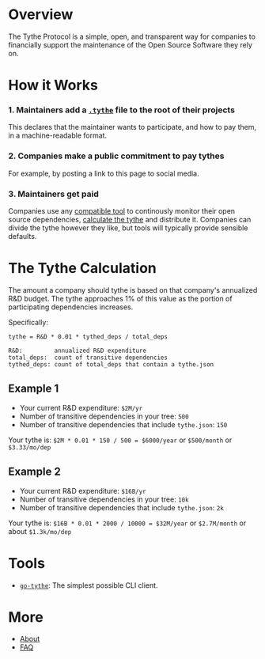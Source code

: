 # Overview

The Tythe Protocol is a simple, open, and transparent way for companies to financially support the maintenance of the Open Source Software they rely on.

# How it Works

### 1. Maintainers add a [`.tythe`](./.tythe) file to the root of their projects

This declares that the maintainer wants to participate, and how to pay them, in a machine-readable format.

### 2. Companies make a public commitment to pay tythes

For example, by posting a link to this page to social media.

### 3. Maintainers get paid

Companies use any [compatible tool](#tools) to continously monitor their open source dependencies, [calculate the tythe](#the-tythe-calculation) and distribute it. Companies can divide the tythe however they like, but tools will typically provide sensible defaults.

# The Tythe Calculation

The amount a company should tythe is based on that company's annualized R&D budget. The tythe approaches 1% of this value as the portion of participating dependencies increases.

Specifically:

```
tythe = R&D * 0.01 * tythed_deps / total_deps

R&D:         annualized R&D expenditure
total_deps:  count of transitive dependencies
tythed_deps: count of total_deps that contain a tythe.json
```

## Example 1

 * Your current R&D expenditure: `$2M/yr`
 * Number of transitive dependencies in your tree: `500`
 * Number of transitive dependencies that include `tythe.json`: `150`
 
Your tythe is: `$2M * 0.01 * 150 / 500 = $6000/year` or `$500/month` or `$3.33/mo/dep`

## Example 2

 * Your current R&D expenditure: `$16B/yr`
 * Number of transitive dependencies in your tree: `10k`
 * Number of transitive dependencies that include `tythe.json`: `2k`

Your tythe is: `$16B * 0.01 * 2000 / 10000 = $32M/year` or `$2.7M/month` or about `$1.3k/mo/dep`


# Tools

* [`go-tythe`](https://github.com/aboodman/go-tythe): The simplest possible CLI client.

# More

* [About](about.md)
* [FAQ](faq.md)
